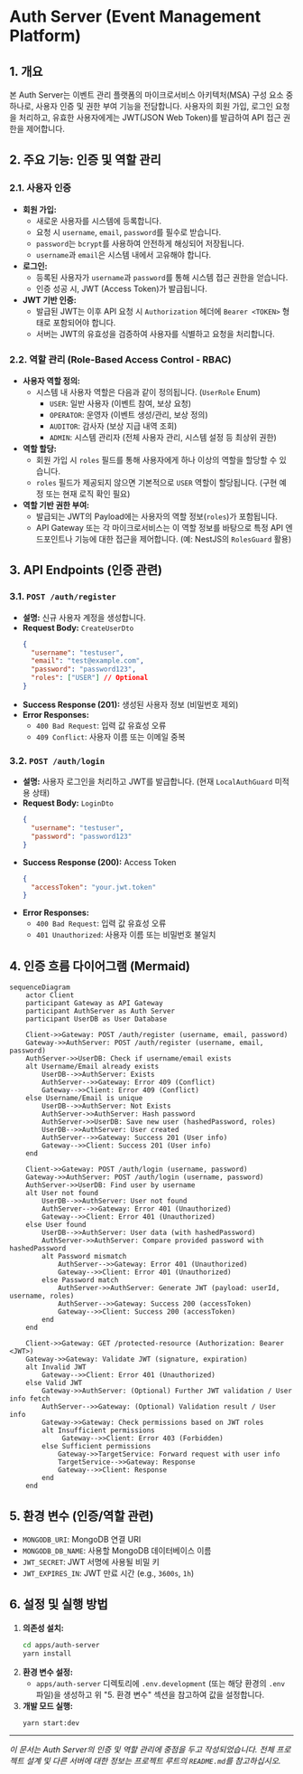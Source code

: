 # Auth Server (Event Management Platform)

## 1. 개요

본 Auth Server는 이벤트 관리 플랫폼의 마이크로서비스 아키텍처(MSA) 구성 요소 중 하나로, 사용자 인증 및 권한 부여 기능을 전담합니다. 사용자의 회원 가입, 로그인 요청을 처리하고, 유효한 사용자에게는 JWT(JSON Web Token)를 발급하여 API 접근 권한을 제어합니다.

## 2. 주요 기능: 인증 및 역할 관리

### 2.1. 사용자 인증

- **회원 가입:**
  - 새로운 사용자를 시스템에 등록합니다.
  - 요청 시 `username`, `email`, `password`를 필수로 받습니다.
  - `password`는 `bcrypt`를 사용하여 안전하게 해싱되어 저장됩니다.
  - `username`과 `email`은 시스템 내에서 고유해야 합니다.
- **로그인:**
  - 등록된 사용자가 `username`과 `password`를 통해 시스템 접근 권한을 얻습니다.
  - 인증 성공 시, JWT (Access Token)가 발급됩니다.
- **JWT 기반 인증:**
  - 발급된 JWT는 이후 API 요청 시 `Authorization` 헤더에 `Bearer <TOKEN>` 형태로 포함되어야 합니다.
  - 서버는 JWT의 유효성을 검증하여 사용자를 식별하고 요청을 처리합니다.

### 2.2. 역할 관리 (Role-Based Access Control - RBAC)

- **사용자 역할 정의:**
  - 시스템 내 사용자 역할은 다음과 같이 정의됩니다. (`UserRole` Enum)
    - `USER`: 일반 사용자 (이벤트 참여, 보상 요청)
    - `OPERATOR`: 운영자 (이벤트 생성/관리, 보상 정의)
    - `AUDITOR`: 감사자 (보상 지급 내역 조회)
    - `ADMIN`: 시스템 관리자 (전체 사용자 관리, 시스템 설정 등 최상위 권한)
- **역할 할당:**
  - 회원 가입 시 `roles` 필드를 통해 사용자에게 하나 이상의 역할을 할당할 수 있습니다.
  - `roles` 필드가 제공되지 않으면 기본적으로 `USER` 역할이 할당됩니다. (구현 예정 또는 현재 로직 확인 필요)
- **역할 기반 권한 부여:**
  - 발급되는 JWT의 Payload에는 사용자의 역할 정보(`roles`)가 포함됩니다.
  - API Gateway 또는 각 마이크로서비스는 이 역할 정보를 바탕으로 특정 API 엔드포인트나 기능에 대한 접근을 제어합니다. (예: NestJS의 `RolesGuard` 활용)

## 3. API Endpoints (인증 관련)

### 3.1. `POST /auth/register`

- **설명:** 신규 사용자 계정을 생성합니다.
- **Request Body:** `CreateUserDto`
  ```json
  {
    "username": "testuser",
    "email": "test@example.com",
    "password": "password123",
    "roles": ["USER"] // Optional
  }
  ```
- **Success Response (201):** 생성된 사용자 정보 (비밀번호 제외)
- **Error Responses:**
  - `400 Bad Request`: 입력 값 유효성 오류
  - `409 Conflict`: 사용자 이름 또는 이메일 중복

### 3.2. `POST /auth/login`

- **설명:** 사용자 로그인을 처리하고 JWT를 발급합니다. (현재 `LocalAuthGuard` 미적용 상태)
- **Request Body:** `LoginDto`
  ```json
  {
    "username": "testuser",
    "password": "password123"
  }
  ```
- **Success Response (200):** Access Token
  ```json
  {
    "accessToken": "your.jwt.token"
  }
  ```
- **Error Responses:**
  - `400 Bad Request`: 입력 값 유효성 오류
  - `401 Unauthorized`: 사용자 이름 또는 비밀번호 불일치

## 4. 인증 흐름 다이어그램 (Mermaid)

```mermaid
sequenceDiagram
    actor Client
    participant Gateway as API Gateway
    participant AuthServer as Auth Server
    participant UserDB as User Database

    Client->>Gateway: POST /auth/register (username, email, password)
    Gateway->>AuthServer: POST /auth/register (username, email, password)
    AuthServer->>UserDB: Check if username/email exists
    alt Username/Email already exists
        UserDB-->>AuthServer: Exists
        AuthServer-->>Gateway: Error 409 (Conflict)
        Gateway-->>Client: Error 409 (Conflict)
    else Username/Email is unique
        UserDB-->>AuthServer: Not Exists
        AuthServer->>AuthServer: Hash password
        AuthServer->>UserDB: Save new user (hashedPassword, roles)
        UserDB-->>AuthServer: User created
        AuthServer-->>Gateway: Success 201 (User info)
        Gateway-->>Client: Success 201 (User info)
    end

    Client->>Gateway: POST /auth/login (username, password)
    Gateway->>AuthServer: POST /auth/login (username, password)
    AuthServer->>UserDB: Find user by username
    alt User not found
        UserDB-->>AuthServer: User not found
        AuthServer-->>Gateway: Error 401 (Unauthorized)
        Gateway-->>Client: Error 401 (Unauthorized)
    else User found
        UserDB-->>AuthServer: User data (with hashedPassword)
        AuthServer->>AuthServer: Compare provided password with hashedPassword
        alt Password mismatch
            AuthServer-->>Gateway: Error 401 (Unauthorized)
            Gateway-->>Client: Error 401 (Unauthorized)
        else Password match
            AuthServer->>AuthServer: Generate JWT (payload: userId, username, roles)
            AuthServer-->>Gateway: Success 200 (accessToken)
            Gateway-->>Client: Success 200 (accessToken)
        end
    end

    Client->>Gateway: GET /protected-resource (Authorization: Bearer <JWT>)
    Gateway->>Gateway: Validate JWT (signature, expiration)
    alt Invalid JWT
        Gateway-->>Client: Error 401 (Unauthorized)
    else Valid JWT
        Gateway->>AuthServer: (Optional) Further JWT validation / User info fetch
        AuthServer-->>Gateway: (Optional) Validation result / User info
        Gateway->>Gateway: Check permissions based on JWT roles
        alt Insufficient permissions
             Gateway-->>Client: Error 403 (Forbidden)
        else Sufficient permissions
            Gateway->>TargetService: Forward request with user info
            TargetService-->>Gateway: Response
            Gateway-->>Client: Response
        end
    end
```

## 5. 환경 변수 (인증/역할 관련)

- `MONGODB_URI`: MongoDB 연결 URI
- `MONGODB_DB_NAME`: 사용할 MongoDB 데이터베이스 이름
- `JWT_SECRET`: JWT 서명에 사용될 비밀 키
- `JWT_EXPIRES_IN`: JWT 만료 시간 (e.g., `3600s`, `1h`)

## 6. 설정 및 실행 방법

1. **의존성 설치:**
   ```bash
   cd apps/auth-server
   yarn install
   ```
2. **환경 변수 설정:**
   - `apps/auth-server` 디렉토리에 `.env.development` (또는 해당 환경의 `.env` 파일)을 생성하고 위 "5. 환경 변수" 섹션을 참고하여 값을 설정합니다.
3. **개발 모드 실행:**
   ```bash
   yarn start:dev
   ```

---

*이 문서는 Auth Server의 인증 및 역할 관리에 중점을 두고 작성되었습니다. 전체 프로젝트 설계 및 다른 서버에 대한 정보는 프로젝트 루트의 `README.md`를 참고하십시오.*
